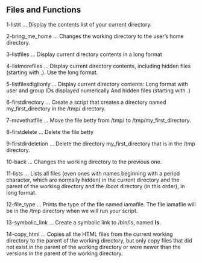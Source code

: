 ## Files and Functions

1-listit ... Display the contents list of your current directory.

2-bring_me_home ... Changes the working directory to the user’s home directory.

3-listfiles ... Display current directory contents in a long format

4-listmorefiles ... Display current directory contents, including hidden files (starting with .). Use the long format.

5-listfilesdigitonly ... Display current directory contents:
    		     	 	 Long format
   				 with user and group IDs displayed numerically
   				 And hidden files (starting with .)

6-firstdirectory ... Create a script that creates a directory named my_first_directory in the /tmp/ directory.

7-movethatfile ... Move the file betty from /tmp/ to /tmp/my_first_directory.

8-firstdelete ... Delete the file betty

9-firstdirdeletion ... Delete the directory my_first_directory that is in the /tmp directory.

10-back ... Changes the working directory to the previous one.

11-lists ...  Lists all files (even ones with names beginning with a period character, which are normally hidden) in the current directory and the parent of the working directory and the /boot directory (in this order), in long format.

12-file_type ... Prints the type of the file named iamafile. The file iamafile will be in the /tmp directory when we will run your script.

13-symbolic_link ... Create a symbolic link to /bin/ls, named __ls__.

14-copy_html ... Copies all the HTML files from the current working directory to the parent of the working directory, but only copy files that did not exist in the parent of the working directory or were newer than the versions in the parent of the working directory.
